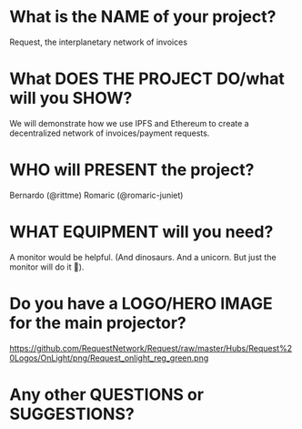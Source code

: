 # What is the NAME of your project?

Request, the interplanetary network of invoices

# What DOES THE PROJECT DO/what will you SHOW?

We will demonstrate how we use IPFS and Ethereum to create a decentralized network of invoices/payment requests.

# WHO will PRESENT the project?

Bernardo (@rittme)
Romaric (@romaric-juniet)

# WHAT EQUIPMENT will you need?

A monitor would be helpful. (And dinosaurs. And a unicorn. But just the monitor will do it 🙂).

# Do you have a LOGO/HERO IMAGE for the main projector?

https://github.com/RequestNetwork/Request/raw/master/Hubs/Request%20Logos/OnLight/png/Request_onlight_reg_green.png

# Any other QUESTIONS or SUGGESTIONS?
